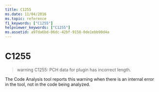 ```yaml
---
title: C1255
ms.date: 11/04/2016
ms.topic: reference
f1_keywords: ["C1255"]
helpviewer_keywords: ["C1255"]
ms.assetid: a97da6bd-06dc-42bf-9158-0de1ebb90d4a
---
```

# C1255

> warning C1255: PCH data for plugin has incorrect length.

The Code Analysis tool reports this warning when there is an internal error in the tool, not in the code being analyzed.

